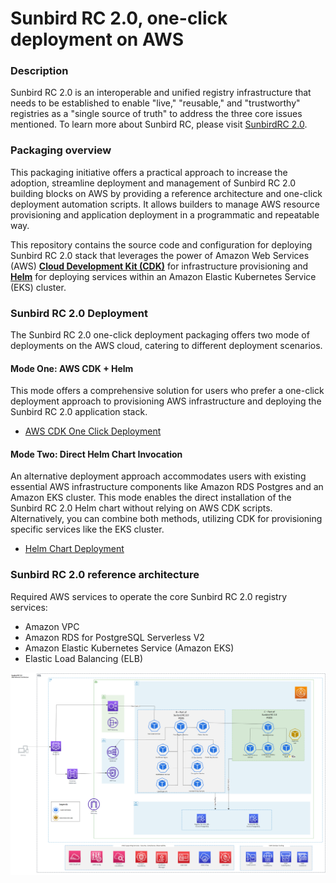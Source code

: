 # Sunbird RC 2.0, one-click deployment on AWS


### Description
Sunbird RC 2.0 is an interoperable and unified registry infrastructure that needs to be established to enable "live," "reusable," and "trustworthy" registries as a "single source of truth" to address the three core issues mentioned. To learn more about Sunbird RC, please visit [SunbirdRC 2.0](https://docs.sunbirdrc.dev/).

### Packaging overview
This packaging initiative offers a practical approach to increase the adoption, streamline deployment and management of Sunbird RC 2.0 building blocks on AWS by providing a reference architecture and one-click deployment automation scripts. It allows builders to manage AWS resource provisioning and application deployment in a programmatic and repeatable way.

This repository contains the source code and configuration for deploying Sunbird RC 2.0 stack that leverages the power of Amazon Web Services (AWS) **[Cloud Development Kit (CDK)](https://aws.amazon.com/cdk)** for infrastructure provisioning and **[Helm](https://helm.sh)** for deploying services within an Amazon Elastic Kubernetes Service (EKS) cluster.  

### Sunbird RC 2.0 Deployment
The Sunbird RC 2.0 one-click deployment packaging offers two mode of deployments on the AWS cloud, catering to different deployment scenarios.

#### Mode One: AWS CDK + Helm
This mode offers a comprehensive solution for users who prefer a one-click deployment approach to provisioning AWS infrastructure and deploying the Sunbird RC 2.0 application stack.

* [AWS CDK One Click Deployment](documentation/01-Deployment-CDK-Sunbirdrc2.md)

#### Mode Two: Direct Helm Chart Invocation
An alternative deployment approach accommodates users with existing essential AWS infrastructure components like Amazon RDS Postgres and an Amazon EKS cluster. This mode enables the direct installation of the Sunbird RC 2.0 Helm chart without relying on AWS CDK scripts. Alternatively, you can combine both methods, utilizing CDK for provisioning specific services like the EKS cluster.

* [Helm Chart Deployment](documentation/02-Deployment-Helm-Sunbirdrc2.md)

### Sunbird RC 2.0 reference architecture
Required AWS services to operate the core Sunbird RC 2.0 registry services:
* Amazon VPC
* Amazon RDS for PostgreSQL Serverless V2
* Amazon Elastic Kubernetes Service (Amazon EKS)
* Elastic Load Balancing (ELB)

![Architecture](documentation/imgs/Sunbird-RC-2-AWS-Reference-Architecture.png)
